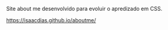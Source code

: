 Site about me desenvolvido para evoluir o apredizado em CSS.

https://isaacdias.github.io/aboutme/ 
